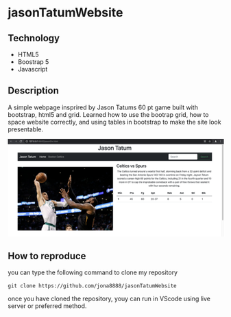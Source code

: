 # jasonTatumWebsite

## Technology 
<ul>
<li>HTML5</li>
<li>Boostrap 5</li>
<li>Javascript</>
  </ul>


## Description

A simple webpage insprired by Jason Tatums 60 pt game built with bootstrap, html5 and grid. Learned how to use the bootrap grid, 
how to space website correctly, and using tables in bootstrap to make the site look presentable.

<img src="Tatum-site.png">

## How to reproduce

you can type the following command to clone my repository

```
git clone https://github.com/jona8888/jasonTatumWebsite
```

once you have cloned the repository, youy can run in VScode using live server or preferred method.

